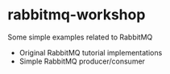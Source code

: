 # rabbitmq-workshop

Some simple examples related to RabbitMQ

* Original RabbitMQ tutorial implementations
* Simple RabbitMQ producer/consumer
